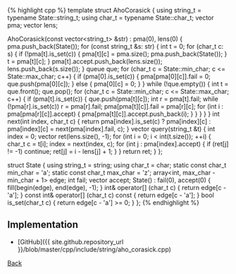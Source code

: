 {% highlight cpp %}
template<typename State>
struct AhoCorasick {
  using string_t = typename State::string_t;
  using char_t = typename State::char_t;
  vector<State> pma;
  vector<int> lens;

  AhoCorasick(const vector<string_t> &str) : pma(0), lens(0) {
    pma.push_back(State());
    for (const string_t &s: str) {
      int t = 0;
      for (char_t c: s) {
        if (!pma[t].is_set(c)) {
          pma[t][c] = pma.size();
          pma.push_back(State());
        }
        t = pma[t][c];
      }
      pma[t].accept.push_back(lens.size());
      lens.push_back(s.size());
    }
    queue<int> que;
    for (char_t c = State::min_char; c <= State::max_char; c++) {
      if (pma[0].is_set(c)) {
        pma[pma[0][c]].fail = 0;
        que.push(pma[0][c]);
      }
      else {
        pma[0][c] = 0;
      }
    }
    while (!que.empty()) {
      int t = que.front();
      que.pop();
      for (char_t c = State::min_char; c <= State::max_char; c++) {
        if (pma[t].is_set(c)) {
          que.push(pma[t][c]);
          int r = pma[t].fail;
          while (!pma[r].is_set(c)) r = pma[r].fail;
          pma[pma[t][c]].fail = pma[r][c];
          for (int i : pma[pma[r][c]].accept) {
            pma[pma[t][c]].accept.push_back(i);
          }
        }
      }
    }
  }
  int next(int index, char_t c) {
    return pma[index].is_set(c) ?
      pma[index][c] :
      pma[index][c] = next(pma[index].fail, c);
  }
  vector<int> query(string_t &t) {
    int index = 0;
    vector<int> ret(lens.size(), -1);
    for (int i = 0; i < int(t.size()); ++i) {
      char_t c = t[i];
      index = next(index, c);
      for (int j : pma[index].accept) {
        if (ret[j] != -1) continue;
        ret[j] = i - lens[j] + 1;
      }
    }
    return ret;
  }
};

struct State {
  using string_t = string;
  using char_t = char;
  static const char_t min_char = 'a';
  static const char_t max_char = 'z';
  array<int, max_char - min_char + 1> edge;
  int fail;
  vector<int> accept;
  State() : fail(0), accept(0) { fill(begin(edge), end(edge), -1); }
  int& operator[] (char_t c) { return edge[c - 'a']; }
  const int& operator[] (char_t c) const { return edge[c - 'a']; }
  bool is_set(char_t c) { return edge[c - 'a'] >= 0; }
};
{% endhighlight %}

## Implementation

- [GitHub]({{ site.github.repository_url }}/blob/master/cpp/include/string/aho_corasick.cpp)

[Back](../..)
